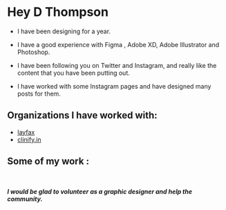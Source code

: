 # Hey D Thompson

- I have been designing for a year.

- I have a good experience with Figma , Adobe XD, Adobe Illustrator and Photoshop.

- I have been following you on Twitter and Instagram, and really like the content that you have been putting out.

- I have worked with some Instagram pages and have designed many posts for them.

## Organizations I have worked with:

- [layfax](https://www.instagram.com/lay.fax/)
- [clinify.in](https://www.instagram.com/clinify.in/)

## Some of my work :

<img src="https://instagram.fdel8-1.fna.fbcdn.net/v/t51.2885-15/e35/134292579_3906807949382499_7442150602232525626_n.jpg?_nc_ht=instagram.fdel8-1.fna.fbcdn.net&_nc_cat=103&_nc_ohc=4p1jlU1K_gMAX9CeOhH&tp=1&oh=2f4c0b312fcf96a8015d3d885ab20f56&oe=601F48C8" alt="">
<img src="https://instagram.fdel8-1.fna.fbcdn.net/v/t51.2885-15/e35/134160309_218668839846359_9172925104564265566_n.jpg?_nc_ht=instagram.fdel8-1.fna.fbcdn.net&_nc_cat=111&_nc_ohc=qPIZaV8N1RwAX8vAyAj&tp=1&oh=198d91c016aa506a11d2370efed1927b&oe=6020ECE0" alt="">
<img src="https://instagram.fdel8-1.fna.fbcdn.net/v/t51.2885-15/e35/126905742_652671688949324_1142961990768499953_n.jpg?_nc_ht=instagram.fdel8-1.fna.fbcdn.net&_nc_cat=108&_nc_ohc=4tmi6opaO2MAX9uG7LB&tp=1&oh=386dfc376e25de5afcd88df6c702254e&oe=602145B6" alt="">
<img src="https://instagram.fdel8-1.fna.fbcdn.net/v/t51.2885-15/e35/120095978_168436061555213_488674612333685829_n.jpg?_nc_ht=instagram.fdel8-1.fna.fbcdn.net&_nc_cat=105&_nc_ohc=y5IVcKwdHeEAX82J4oA&tp=1&oh=cc7699ad407265d609550cb2968fabab&oe=60207D46" alt="">

**_I would be glad to volunteer as a graphic designer and help the community._**
